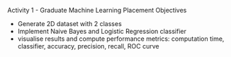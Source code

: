 Activity 1 - Graduate Machine Learning Placement
Objectives
- Generate 2D dataset with 2 classes
- Implement Naive Bayes and Logistic Regression classifier
- visualise results and compute performance metrics: computation time, classifier, accuracy, precision, recall, ROC curve
